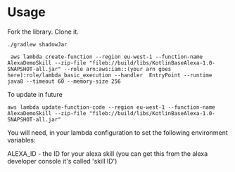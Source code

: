 # Usage

Fork the library.
Clone it.

```
./gradlew shadowJar

 aws lambda create-function --region eu-west-1 --function-name AlexaDemoSkill --zip-file "fileb://build/libs/KotlinBaseAlexa-1.0-SNAPSHOT-all.jar" --role arn:aws:iam::(your arn goes here):role/lambda_basic_execution --handler  EntryPoint --runtime java8 --timeout 60 --memory-size 256
```

To update in future

```
aws lambda update-function-code --region eu-west-1 --function-name AlexaDemoSkill --zip-file "fileb://build/libs/KotlinBaseAlexa-1.0-SNAPSHOT-all.jar"

```

You will need, in your lambda configuration to set the following environment variables:

ALEXA_ID - the ID for your alexa skill (you can get this from the alexa developer console it's called 'skill ID')